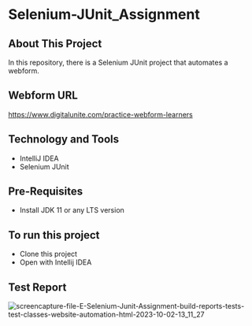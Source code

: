 # Selenium-JUnit_Assignment

## About This Project 
In this repository, there is a Selenium JUnit project that automates a webform.

## Webform URL 
https://www.digitalunite.com/practice-webform-learners

## Technology and Tools
- IntelliJ IDEA
- Selenium JUnit

## Pre-Requisites
- Install JDK 11 or any LTS version

## To run this project
- Clone this project
- Open with Intellij IDEA

## Test Report
![screencapture-file-E-Selenium-Junit-Assignment-build-reports-tests-test-classes-website-automation-html-2023-10-02-13_11_27](https://github.com/Saud-Bin-Shahid/Selenium-JUnit_Assignment/assets/134185250/a662167f-caa5-4966-b274-c4a9cb2b13c2)
